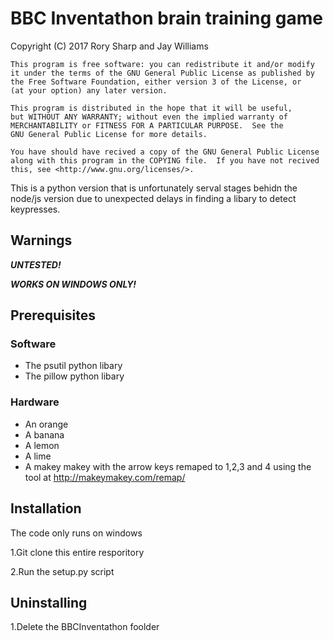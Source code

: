 # BBC Inventathon brain training game
Copyright (C) 2017  Rory Sharp and Jay Williams
    
    This program is free software: you can redistribute it and/or modify
    it under the terms of the GNU General Public License as published by
    the Free Software Foundation, either version 3 of the License, or
    (at your option) any later version.

    This program is distributed in the hope that it will be useful,
    but WITHOUT ANY WARRANTY; without even the implied warranty of
    MERCHANTABILITY or FITNESS FOR A PARTICULAR PURPOSE.  See the
    GNU General Public License for more details.

    You have should have recived a copy of the GNU General Public License
    along with this program in the COPYING file.  If you have not recived this, see <http://www.gnu.org/licenses/>.

This is a python version that is unfortunately serval stages behidn the node/js version due to unexpected delays in finding a libary to detect keypresses.

## Warnings

**_UNTESTED!_**

**_WORKS ON WINDOWS ONLY!_**
## Prerequisites
### Software
* The psutil python libary
* The pillow python libary
### Hardware
* An orange
* A banana
* A lemon
* A lime
* A makey makey with the arrow keys remaped to 1,2,3 and 4 using the tool at <http://makeymakey.com/remap/>
## Installation
The code only runs on windows

1.Git clone this entire resporitory

2.Run the setup.py script
## Uninstalling

1.Delete the BBCInventathon foolder

